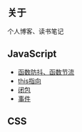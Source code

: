 ## 关于

个人博客、读书笔记

## JavaScript
* [函数防抖、函数节流](https://github.com/AndyLZC/Blog/issues/1)
* [this指向](https://github.com/AndyLZC/Blog/issues/2)
* [闭包](https://github.com/AndyLZC/Blog/issues/3)
* [事件](https://github.com/AndyLZC/Blog/issues/4)

## CSS



